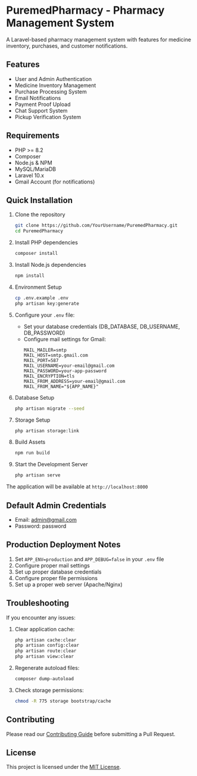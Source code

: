 # PuremedPharmacy - Pharmacy Management System

A Laravel-based pharmacy management system with features for medicine inventory, purchases, and customer notifications.

## Features

- User and Admin Authentication
- Medicine Inventory Management
- Purchase Processing System
- Email Notifications
- Payment Proof Upload
- Chat Support System
- Pickup Verification System

## Requirements

- PHP >= 8.2
- Composer
- Node.js & NPM
- MySQL/MariaDB
- Laravel 10.x
- Gmail Account (for notifications)

## Quick Installation

1. Clone the repository
   ```bash
   git clone https://github.com/YourUsername/PuremedPharmacy.git
   cd PuremedPharmacy
   ```

2. Install PHP dependencies
   ```bash
   composer install
   ```

3. Install Node.js dependencies
   ```bash
   npm install
   ```

4. Environment Setup
   ```bash
   cp .env.example .env
   php artisan key:generate
   ```

5. Configure your `.env` file:
   - Set your database credentials (DB_DATABASE, DB_USERNAME, DB_PASSWORD)
   - Configure mail settings for Gmail:
     ```
     MAIL_MAILER=smtp
     MAIL_HOST=smtp.gmail.com
     MAIL_PORT=587
     MAIL_USERNAME=your-email@gmail.com
     MAIL_PASSWORD=your-app-password
     MAIL_ENCRYPTION=tls
     MAIL_FROM_ADDRESS=your-email@gmail.com
     MAIL_FROM_NAME="${APP_NAME}"
     ```

6. Database Setup
   ```bash
   php artisan migrate --seed
   ```

7. Storage Setup
   ```bash
   php artisan storage:link
   ```

8. Build Assets
   ```bash
   npm run build
   ```

9. Start the Development Server
   ```bash
   php artisan serve
   ```

The application will be available at `http://localhost:8000`

## Default Admin Credentials
- Email: admin@gmail.com
- Password: password

## Production Deployment Notes

1. Set `APP_ENV=production` and `APP_DEBUG=false` in your `.env` file
2. Configure proper mail settings
3. Set up proper database credentials
4. Configure proper file permissions
5. Set up a proper web server (Apache/Nginx)

## Troubleshooting

If you encounter any issues:

1. Clear application cache:
   ```bash
   php artisan cache:clear
   php artisan config:clear
   php artisan route:clear
   php artisan view:clear
   ```

2. Regenerate autoload files:
   ```bash
   composer dump-autoload
   ```

3. Check storage permissions:
   ```bash
   chmod -R 775 storage bootstrap/cache
   ```

## Contributing

Please read our [Contributing Guide](CONTRIBUTING.md) before submitting a Pull Request.

## License

This project is licensed under the [MIT License](LICENSE).